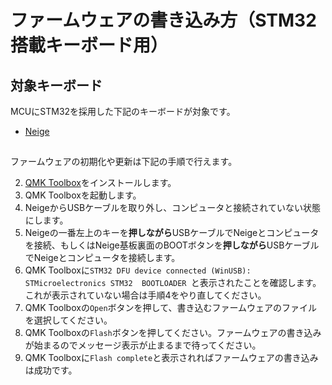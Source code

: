 # ファームウェアの書き込み方（STM32搭載キーボード用）

## 対象キーボード

MCUにSTM32を採用した下記のキーボードが対象です。

- [Neige](./neige.html)

##

ファームウェアの初期化や更新は下記の手順で行えます。



2. [QMK Toolbox](https://qmk.fm/toolbox)をインストールします。
3. QMK Toolboxを起動します。
4. NeigeからUSBケーブルを取り外し、コンピュータと接続されていない状態にします。
5. Neigeの一番左上のキーを**押しながら**USBケーブルでNeigeとコンピュータを接続、もしくはNeige基板裏面のBOOTボタンを**押しながら**USBケーブルでNeigeとコンピュータを接続します。
6. QMK Toolboxに`STM32 DFU device connected (WinUSB): STMicroelectronics STM32  BOOTLOADER `と表示されたことを確認します。これが表示されていない場合は手順4をやり直してください。
7. QMK Toolboxの`Open`ボタンを押して、書き込むファームウェアのファイルを選択してください。
8. QMK Toolboxの`Flash`ボタンを押してください。ファームウェアの書き込みが始まるのでメッセージ表示が止まるまで待ってください。
9. QMK Toolboxに`Flash complete`と表示されればファームウェアの書き込みは成功です。
